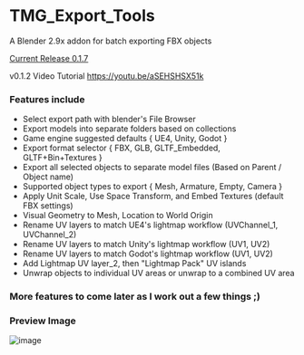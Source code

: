 # TMG_Export_Tools
A Blender 2.9x addon for batch exporting FBX objects

[Current Release 0.1.7](https://github.com/Mainman002/TMG_Export_Tools/releases/tag/0.1.7)

v0.1.2 Video Tutorial
https://youtu.be/aSEHSHSX51k

### Features include
* Select export path with blender's File Browser
* Export models into separate folders based on collections
* Game engine suggested defaults { UE4, Unity, Godot }
* Export format selector { FBX, GLB, GLTF_Embedded, GLTF+Bin+Textures }
* Export all selected objects to separate model files (Based on Parent / Object name)
* Supported object types to export { Mesh, Armature, Empty, Camera }
* Apply Unit Scale, Use Space Transform, and Embed Textures (default FBX settings)
* Visual Geometry to Mesh, Location to World Origin
* Rename UV layers to match UE4's lightmap workflow (UVChannel_1, UVChannel_2)
* Rename UV layers to match Unity's lightmap workflow (UV1, UV2)
* Rename UV layers to match Godot's lightmap workflow (UV1, UV2)
* Add Lightmap UV layer_2, then "Lightmap Pack" UV islands
* Unwrap objects to individual UV areas or unwrap to a combined UV area

### More features to come later as I work out a few things ;)

### Preview Image
![image](https://user-images.githubusercontent.com/11281480/148879485-95235d1c-0ee9-42d8-a162-219c4141c059.png)
